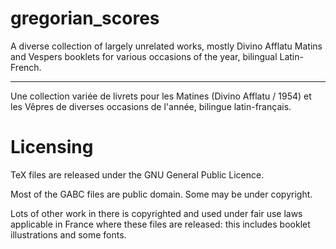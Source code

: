 # gregorian_scores

A diverse collection of largely unrelated works, mostly Divino Afflatu Matins and Vespers booklets for various occasions of the year, bilingual Latin-French.

----

Une collection variée de livrets pour les Matines (Divino Afflatu / 1954) et les Vêpres de diverses occasions de l'année, bilingue latin-français.

# Licensing

TeX files are released under the GNU General Public Licence.

Most of the GABC files are public domain. Some may be under copyright.

Lots of other work in there is copyrighted and used under fair use laws applicable in France where these files are released: 
this includes booklet illustrations and some fonts.

